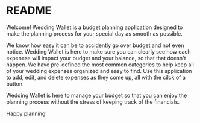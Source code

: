 # README

Welcome! Wedding Wallet is a budget planning application designed to make the planning process for your special day as smooth as possible. 

We know how easy it can be to accidently go over budget and not even notice. Wedding Wallet is here to make sure you can clearly see how each expenese will impact your budget and your balance, so that that doesn't happen. We have pre-defined the most common categories to help keep all of your wedding expenses organized and easy to find. Use this application to add, edit, and delete expenses as they come up, all with the cilck of a button. 

Wedding Wallet is here to manage your budget so that you can enjoy the planning process without the stress of keeping track of the financials. 

Happy planning!